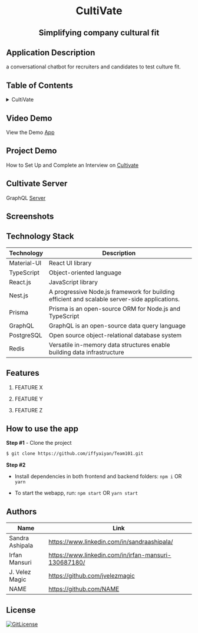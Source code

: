 <!-- PROJECT TITLE -->
  <h1 align="center">CultiVate</h1>
 <h2 2 align="center">
    Simplifying company cultural fit
    <br />
    </h2>

## Application Description

a conversational chatbot for recruiters and candidates to test culture fit.

## Table of Contents

<details>
<summary>CultiVate</summary>

- [Application Description](#application-description)
- [Table of Contents](#table-of-contents)
- [Project Demo](#demo)
- [Screenshots](#screenshots)
- [Technology Stack](#technology-stack)
- [Features](#features)
- [How to use the app](#how-to-use-the-app)
- [Collaborators](#collaborators)
- [References](#references)
- [License](#license)

</details>

## Video Demo

View the Demo [App](https://cultivate-pink.vercel.app/)

## Project Demo

How to Set Up and Complete an Interview on [Cultivate](https://scribehow.com/shared/How_to_Set_Up_and_Complete_an_Interview_on_Cultivate_by_jvelezmagic__HrZYmq-dRQSvOJRKYE7ffg)

## Cultivate Server

GraphQL [Server](https://github.com/jvelezmagic/cultivate-server)

## Screenshots


## Technology Stack

| Technology       | Description                                   |
| ---------------- | --------------------------------------------- |
| Material-UI      | React UI library                              |
| TypeScript       | Object-oriented language                      |
| React.js         | JavaScript library                            |
| Nest.js           | A progressive Node.js framework for building efficient and scalable server-side applications.                     |
| Prisma          | Prisma is an open-source ORM for Node.js and TypeScript                      |
| GraphQL           | GraphQL is an open-source data query language                     |
| PostgreSQL           | Open source object-relational database system                      |
| Redis           | Versatile in-memory data structures enable building data infrastructure                     |

## Features

1. FEATURE X

2. FEATURE Y

3. FEATURE Z

## How to use the app

**Step #1** - Clone the project

```bash
$ git clone https://github.com/iffyaiyan/Team101.git
```

**Step #2**

- Install dependencies in both frontend and backend folders: `npm i` OR `yarn`

- To start the webapp, run: `npm start` OR `yarn start`


## Authors

| Name            | Link                                   |
| --------------- | -------------------------------------- |
| Sandra Ashipala | https://www.linkedin.com/in/sandraashipala/ |
| Irfan Mansuri | https://www.linkedin.com/in/irfan-mansuri-130687180/ |
| J. Velez Magic | https://github.com/jvelezmagic |
| NAME | https://github.com/NAME |

## License

[![GitLicense](https://img.shields.io/badge/License-MIT-lime.svg)](https://github.com/sandramsc/APPNAME/blob/main/LICENSE)
